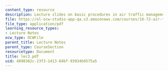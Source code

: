 ```yaml
---
content_type: resource
description: Lecture slides on basic procedures in air traffic management.
file: https://ol-ocw-studio-app-qa.s3.amazonaws.com/courses/16-72-air-traffic-control-fall-2006/4898382c23f3141384bf93934b9575a5_lec3.pdf
file_type: application/pdf
learning_resource_types:
- Lecture Notes
ocw_type: OCWFile
parent_title: Lecture Notes
parent_type: CourseSection
resourcetype: Document
title: lec3.pdf
uid: 4898382c-23f3-1413-84bf-93934b9575a5
---
```

